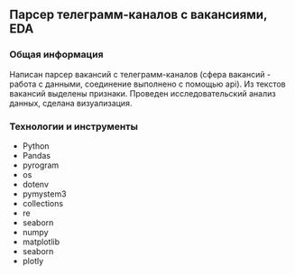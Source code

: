 ## Парсер телеграмм-каналов с вакансиями, EDA


### Общая информация

Написан парсер вакансий с телеграмм-каналов (сфера вакансий - работа с данными, соединение выполнено с помощью api). Из текстов вакансий выделены признаки. Проведен исследовательский анализ данных, сделана визуализация.


### Технологии и инструменты

- Python
- Pandas
- pyrogram
- os
- dotenv
- pymystem3
- collections
- re
- seaborn
- numpy
- matplotlib
- seaborn
- plotly